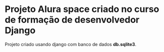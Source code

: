 # Projeto Alura space criado no curso de formação de desenvolvedor Django

Projeto criado usando django com banco de dados **db.sqlite3**.
